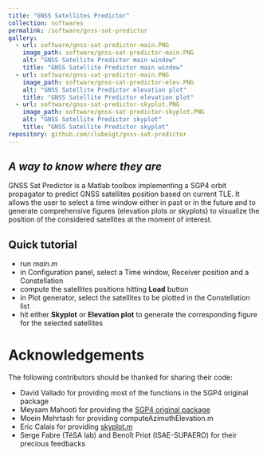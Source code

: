 ```yaml
---
title: "GNSS Satellites Predictor"
collection: softwares
permalink: /software/gnss-sat-predictor
gallery:
  - url: software/gnss-sat-predictor-main.PNG
    image_path: software/gnss-sat-predictor-main.PNG
    alt: "GNSS Satellite Predictor main window"
    title: "GNSS Satellite Predictor main window"
  - url: software/gnss-sat-predictor-main.PNG
    image_path: software/gnss-sat-predictor-elev.PNG
    alt: "GNSS Satellite Predictor elevation plot"
    title: "GNSS Satellite Predictor elevation plot"
  - url: software/gnss-sat-predictor-skyplot.PNG
    image_path: software/gnss-sat-predictor-skyplot.PNG
    alt: "GNSS Satellite Predictor skyplot"
    title: "GNSS Satellite Predictor skyplot"
repository: github.com/clubeigt/gnss-sat-predictor
---
```



## _A way to know where they are_

GNSS Sat Predictor is a Matlab toolbox implementing a SGP4 orbit propagator to predict GNSS satellites position based on current TLE. It allows the user to select a time window either in past or in the future and to generate comprehensive figures (elevation plots or skyplots) to visualize the position of the considered satellites at the moment of interest.

## Quick tutorial

- run _main.m_
- in Configuration panel, select a Time window, Receiver position and a Constellation
- compute the satellites positions hitting **Load** button
- in Plot generator, select the satellites to be plotted in the Constellation list
- hit either **Skyplot** or **Elevation plot** to generate the corresponding figure for the selected satellites

# Acknowledgements

The following contributors should be thanked for sharing their code:
- David Vallado for providing most of the functions in the SGP4 original package
- Meysam Mahooti for providing the [SGP4 original package](https://www.mathworks.com/matlabcentral/fileexchange/62013-sgp4)
- Moein Mehrtash for providing computeAzimuthElevation.m 
- Eric Calais for providing [skyplot.m](http://www.geologie.ens.fr/~ecalais/teaching/gps-geodesy/solutions-to-gps-geodesy/)
- Serge Fabre (TéSA lab) and Benoît Priot (ISAE-SUPAERO) for their precious feedbacks